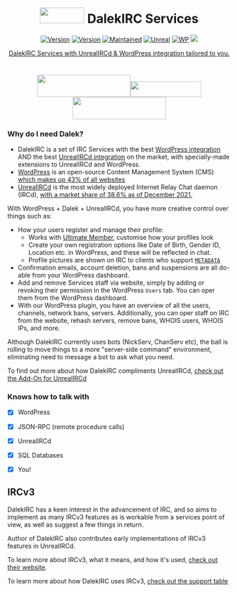 # <div align="center"><img width="100" height="35" src="https://dalek.services/wp-content/uploads/2022/12/dalek.png"> DalekIRC Services</div>
<div align="center">

[![Version](https://img.shields.io/badge/Extermin-8-red.svg)]()
[![Version](https://img.shields.io/badge/Version-0.1_beta-blue.svg)]()
[![Maintained](https://img.shields.io/badge/Maintained-yes-darkgreen.svg)]()
[![Unreal](https://img.shields.io/badge/UnrealIRCd-6.0.4_or_later-darkgreen.svg)](https://unrealircd.org)
[![WP](https://img.shields.io/badge/WordPress-6.0_or_later-darkgreen.svg)](https://wordpress.com)
<a href="https://github.com/DalekIRC/Dalek-Services/actions/workflows/irctest.yml">
        <img src="https://github.com/DalekIRC/Dalek-Services/actions/workflows/irctest.yml/badge.svg" />


DalekIRC Services with UnrealIRCd & WordPress integration tailored to you.<br><br>

	
### <a href="https://github.com/unrealircd/unrealircd/"><img width="210" height="50" src="https://i.ibb.co/dB6H5Zq/Screenshot-from-2022-09-26-00-20-15.png"></a><a href="https://ircv3.net/"><img width="160" height="35" src="https://d33wubrfki0l68.cloudfront.net/27a59ae6bb716a8d8aa13ab8abdd2933ade16546/0a308/img/logo-forwhite.svg"></a><a href="https://github.com/wordpress/wordpress/"><img width="210" height="50" src="https://i.ibb.co/0c5NpSV/Word-Press-Logo-2003-2008.png"></a>

</div>

### Why do I need Dalek? ###
* DalekIRC is a set of IRC Services with the best [WordPress integration](https://github.com/DalekIRC/dalek) AND the best [UnrealIRCd integration](https://github.com/DalekIRC/unreal-compat) on the market, with specially-made extensions to UnrealIRCd and WordPress.
* [WordPress](https://github.com/wordpress/wordpress) is an open-source Content Management System (CMS) [which makes up 43% of all websites](https://w3techs.com/technologies/details/cm-wordpress)
* [UnrealIRCd](https://github.com/unrealircd/unrealircd) is the most widely deployed Internet Relay Chat daemon (IRCd), [with a market share of 38.6% as of December 2021.](https://www.ircstats.org/servers)

With WordPress + Dalek + UnrealIRCd, you have more creative control over things such as:
  * How your users register and manage their profile:
	- Works with [Ultimate Member](https://ultimatemember.com/), customise how your profiles look
	- Create your own registration options like Date of Birth, Gender ID, Location etc. in WordPress, and these will be reflected in chat.
	- Profile pictures are shown on IRC to clients who support [`METADATA`](https://github.com/ircv3/ircv3-specifications/blob/7c76d2022992d4f9ce088420a861f185169965a2/extensions/metadata.md)
  * Confirmation emails, account deletion, bans and suspensions are all do-able from your WordPress dashboard.
  * Add and remove Services staff via website, simply by adding or revoking their permission in the WordPress `Users` tab. You can oper them from the WordPress dashboard.
  * With our WordPress plugin, you have an overview of all the users, channels, network bans, servers. Additionally, you can oper staff on IRC from the website, rehash servers, remove bans, WHOIS users, WHOIS IPs, and more.
  
<p>Although DalekIRC currently uses bots (NickServ, ChanServ etc), the ball is rolling to move things to a more "server-side command" environment, eliminating need to message a bot to ask what you need.

To find out more about how DalekIRC compliments UnrealIRCd, [check out the Add-On for UnrealIRCd](https://github.com/DalekIRC/unreal-compat/blob/main/README.md)</p>
### Knows how to talk with ###
- [x] WordPress
- [x] JSON-RPC (remote procedure calls)
- [x] UnrealIRCd
- [x] SQL Databases
- [x] You!


## IRCv3 ##
DalekIRC has a keen interest in the advancement of IRC, and so aims to implement as many IRCv3 features as is workable from a services point of view, as well as suggest a few things in return.

Author of DalekIRC also contributes early implementations of IRCv3 features in UnrealIRCd.

To learn more about IRCv3, what it means, and how it's used, [check out their website](https://ircv3.net).

To learn more about how DalekIRC uses IRCv3, [check out the support table](https://github.com/DalekIRC/Dalek-Services/blob/main/docs/IRCv3.md)
	


